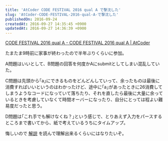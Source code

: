 ```yaml
---
title: 'AtCoder CODE FESTIVAL 2016 qual A で撃沈した'
slug: 'AtCoder-CODE-FESTIVAL-2016-qual-A-で撃沈した'
publishedOn: 2016-09-24
createdAt: 2016-09-27 14:35:45 +0900
updatedAt: 2016-09-27 14:36:39 +0900
---
```

[CODE FESTIVAL 2016 qual A - CODE FESTIVAL 2016 qual A | AtCoder](https://code-festival-2016-quala.contest.atcoder.jp/)

たまたま9時前に家事が終わったので半年ぶりくらいに参加。

A問題はいいとして、B問題の回答を何度かAにsubmitとしてしまい混乱していた。

C問題は先頭から｢a｣にできるものをどんどんしていって、余ったものは最後に消費すればいいというのはわかったけど、途中に｢a｣があったときに26消費してしまうようなコードになっていて落ちたり、それを直したら最後に大量に余っているときを考慮していなくて時間オーバーになったり、自分にとっては程よい難易度だったと思う。

D問題は｢これ手でも解けなくね？｣という感じで、とりあえず入力をパースするところまで書いてから、紙で考えているうちにタイムアップ。

悔しいので [解説](https://code-festival-2016-quala.contest.atcoder.jp/editorial) を読んで理解出来るくらいにはなりたいぞ。
